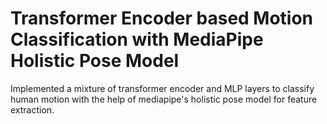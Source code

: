 # Transformer Encoder based Motion Classification with MediaPipe Holistic Pose Model

Implemented a mixture of transformer encoder and MLP layers to classify human motion with the help of mediapipe's holistic pose model for feature extraction.
